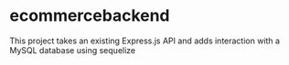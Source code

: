 # ecommercebackend
This project takes an existing Express.js API and adds interaction with a MySQL database using sequelize
